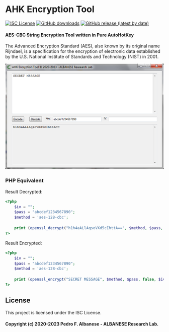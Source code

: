 # AHK Encryption Tool
[![ISC License](http://img.shields.io/badge/license-ISC-blue.svg)](https://github.com/pedroalbanese/cryptgui/blob/master/LICENSE.md) 
[![GitHub downloads](https://img.shields.io/github/downloads/pedroalbanese/cryptgui/total.svg?logo=github&logoColor=white)](https://github.com/pedroalbanese/cryptgui/releases)
[![GitHub release (latest by date)](https://img.shields.io/github/v/release/pedroalbanese/cryptgui)](https://github.com/pedroalbanese/cryptgui/releases)

#### AES-CBC String Encryption Tool written in Pure AutoHotKey

The Advanced Encryption Standard (AES), also known by its original name Rijndael, is a specification for the encryption of electronic data established by the U.S. National Institute of Standards and Technology (NIST) in 2001.

![CryptGUI](CryptGUI.png "Click to enlarge")


### PHP Equivalent

Result Decrypted:
```php
<?php
	$iv = "";
	$pass = "abcdef1234567890";
	$method = 'aes-128-cbc';

	print (openssl_decrypt("h1h4aALlAqsoVXd5cIhttA==", $method, $pass, false, $iv));
?>
```

Result Encrypted:
```php
<?php
	$iv = "";
	$pass = "abcdef1234567890";
	$method = 'aes-128-cbc';

	print (openssl_encrypt("SECRET MESSAGE", $method, $pass, false, $iv));
?>
```

## License

This project is licensed under the ISC License.

#### Copyright (c) 2020-2023 Pedro F. Albanese - ALBANESE Research Lab.
